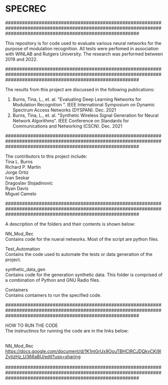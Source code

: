 # SPECREC

################################################################################################################################################################<br />

This repository is for code used to evaluate various neural networks for the purpose of modulation recognition.  All tests were perfomed in association with WINLAB and Rutgers University. The research was performed between 2019 and 2022.    

################################################################################################################################################################<br />

The results from this project are discussed in the following publications: <br />

1) Burns, Tina, L., et. al. "Evaluating Deep Learning Networks for Modulation Recognition ". IEEE International Symposium on Dynamic Spectrum Access Networks (DYSPAN). Dec. 2021 <br />
2) Burns, Tina, L., et. al. "Synthetic Wireless Signal Generation for Neural Network Algorithms". IEEE Conference on Standards for Communications and Networking (CSCN). Dec. 2021 <br />

################################################################################################################################################################ <br />

The contributors to this project include:<br />
Tina L. Burns <br />
Richard P. Martin <br />
Jorge Ortiz <br />
Ivan Seskar <br />
Dragoslav Stojadinovic <br />
Ryan Davis <br />
Miguel Camelo <br />

################################################################################################################################################################ <br />

A description of the folders and their contents is shown below: <br />

NN_Mod_Rec <br />
Contains code for the nueral networks.  Most of the script are python files. <br />

Test_Automation <br />
Contains the code used to automate the tests or data generation of the project.  <br />

synthetic_data_gen <br />
Contains code for the generation synthetic data. This folder is comprised of a combination of Python and GNU Radio files.  <br />

Containers <br />
Contains containers to run the specified code. <br />

################################################################################################################################################################ <br />

HOW TO RUN THE CODE <br />
The instructinos for running the code are in the links below: <br /> <br />

NN_Mod_Rec <br />
https://docs.google.com/document/d/1K1mGrUx9OouTBHClRCJDQkvCKi9lZytizHz_U366aBU/edit?usp=sharing <br /> <br />
################################################################################################################################################################ <br />

